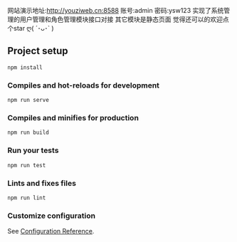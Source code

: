 网站演示地址:http://youziweb.cn:8588
账号:admin  密码:ysw123
实现了系统管理的用户管理和角色管理模块接口对接
其它模块是静态页面
觉得还可以的欢迎点个star ღ( ´･ᴗ･` )
## Project setup
```
npm install
```

### Compiles and hot-reloads for development
```
npm run serve
```

### Compiles and minifies for production
```
npm run build
```

### Run your tests
```
npm run test
```

### Lints and fixes files
```
npm run lint
```

### Customize configuration
See [Configuration Reference](https://cli.vuejs.org/config/).




